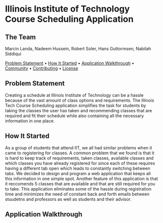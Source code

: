 # Illinois Institute of Technology Course Scheduling Application

## The Team
Marcin Landa, Nadeem Hussein, Robert Soler, Hans Guttormsen, Nabilah Siddiqui

<a href="#problem-statement">Problem Statement</a> •
<a href="how-it-started">How It Started</a> •
<a href="#application-walkthrough">Application Walkthrough</a> •
<a href="#community">Community</a> •
<a href="#contributing">Contributing</a> •
<a href="#license">License</a>

## Problem Statement
Creating a schedule at Illinois Institute of Technology can be a hassle because of the vast amount of class options and requirements. The Illinois Tech Course Scheduling application simplifies the task for students by taking the classes the user has taken and recommending classes that are required and fit their schedule while also containing all the necessary information in one place.

## How It Started
As a group of students that attend IIT, we all had similar problems when it came to registering for classes. A common problem that we found is that it is hard to keep track of requirements, taken classes, available classes and which classes you have already registered for since each of these requires having a different tab open which leads to constantly switching between tabs. We decided to design and program a web application that keeps all this information in one simple spot. Another feature of this application is that it reccomends 5 classes that are available and that are still required for you to take. This application eliminates some of the hassle during registration time and minimizes the need of constant back and forth emails between stuudetns and professors as well as students and their advisor.

## Application Walkthrough
